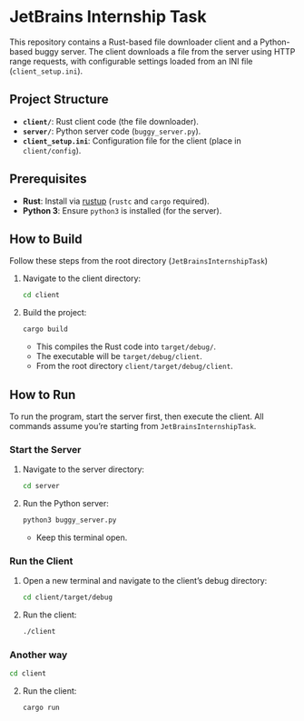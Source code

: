 # JetBrains Internship Task

This repository contains a Rust-based file downloader client and a Python-based buggy server. The client downloads a file from the server using HTTP range requests, with configurable settings loaded from an INI file (`client_setup.ini`).

## Project Structure
- **`client/`**: Rust client code (the file downloader).
- **`server/`**: Python server code (`buggy_server.py`).
- **`client_setup.ini`**: Configuration file for the client (place in `client/config`).

## Prerequisites
- **Rust**: Install via [rustup](https://rustup.rs/) (`rustc` and `cargo` required).
- **Python 3**: Ensure `python3` is installed (for the server).

## How to Build

Follow these steps from the root directory (`JetBrainsInternshipTask`)

1. Navigate to the client directory:
   ```bash
   cd client
   ```

2. Build the project:
   ```bash
   cargo build
   ```
   - This compiles the Rust code into `target/debug/`.
   - The executable will be `target/debug/client`.
   - From the root directory `client/target/debug/client`.

## How to Run

To run the program, start the server first, then execute the client. All commands assume you’re starting from `JetBrainsInternshipTask`.

### Start the Server

1. Navigate to the server directory:
   ```bash
   cd server
   ```

2. Run the Python server:
   ```bash
   python3 buggy_server.py
   ```
   - Keep this terminal open.

### Run the Client

1. Open a new terminal and navigate to the client’s debug directory:
   ```bash
   cd client/target/debug
   ```

2. Run the client:
   ```bash
   ./client
   ```

### Another way
   ```bash
   cd client
   ```

2. Run the client:
   ```bash
   cargo run
   ```

